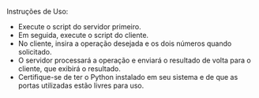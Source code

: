 Instruções de Uso:

- Execute o script do servidor primeiro.
- Em seguida, execute o script do cliente.
- No cliente, insira a operação desejada e os dois números quando solicitado.
- O servidor processará a operação e enviará o resultado de volta para o cliente, que exibirá o resultado.
- Certifique-se de ter o Python instalado em seu sistema e de que as portas utilizadas estão livres para uso.
